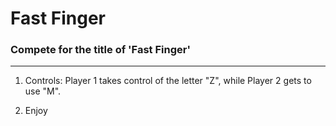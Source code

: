 # Fast Finger
### Compete for the title of 'Fast Finger'
_______________________
1. Controls: Player 1 takes control of the letter "Z", while Player 2 gets to use "M".

2. Enjoy

